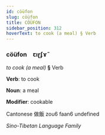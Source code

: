 ```yaml
---
id: cöüfon
slug: cöüfon
title: CÖÜFON
sidebar_position: 312
hoverText: to cook (a meal) § Verb
---
```


### cöüfon&emsp;<span kind="abugida">ꞇıɽʄɤ̃</span>

*to cook (a meal)* **§** Verb

**Verb**: to cook

**Noun**: a meal

**Modifier**: cookable

Cantonese 做飯 zou6 faan6 undefined

*Sino-Tibetan Language Family*